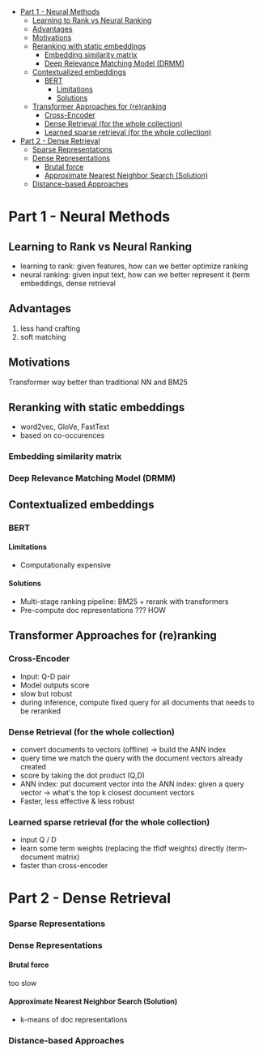 - [Part 1 - Neural Methods](#part-1---neural-methods)
  - [Learning to Rank vs Neural Ranking](#learning-to-rank-vs-neural-ranking)
  - [Advantages](#advantages)
  - [Motivations](#motivations)
  - [Reranking with static embeddings](#reranking-with-static-embeddings)
    - [Embedding similarity matrix](#embedding-similarity-matrix)
    - [Deep Relevance Matching Model (DRMM)](#deep-relevance-matching-model-drmm)
  - [Contextualized embeddings](#contextualized-embeddings)
    - [BERT](#bert)
      - [Limitations](#limitations)
      - [Solutions](#solutions)
  - [Transformer Approaches for (re)ranking](#transformer-approaches-for-reranking)
    - [Cross-Encoder](#cross-encoder)
    - [Dense Retrieval (for the whole collection)](#dense-retrieval-for-the-whole-collection)
    - [Learned sparse retrieval (for the whole collection)](#learned-sparse-retrieval-for-the-whole-collection)
- [Part 2 - Dense Retrieval](#part-2---dense-retrieval)
    - [Sparse Representations](#sparse-representations)
    - [Dense Representations](#dense-representations)
      - [Brutal force](#brutal-force)
      - [Approximate Nearest Neighbor Search (Solution)](#approximate-nearest-neighbor-search-solution)
    - [Distance-based Approaches](#distance-based-approaches)


# Part 1 - Neural Methods
## Learning to Rank vs Neural Ranking
- learning to rank: given features, how can we better optimize ranking
- neural ranking: given input text, how can we better represent it (term embeddings, dense retrieval

## Advantages
1. less hand crafting
2. soft matching

## Motivations
Transformer way better than traditional NN and BM25

## Reranking with static embeddings
- word2vec, GloVe, FastText 
- based on co-occurences

### Embedding similarity matrix

### Deep Relevance Matching Model (DRMM)

## Contextualized embeddings

### BERT
#### Limitations
- Computationally expensive

#### Solutions
- Multi-stage ranking pipeline: BM25 + rerank with transformers
- Pre-compute doc representations ??? HOW


## Transformer Approaches for (re)ranking
### Cross-Encoder
- Input: Q-D pair
- Model outputs score
- slow but robust
- during inference, compute fixed query for all documents that needs to be reranked

### Dense Retrieval (for the whole collection)
- convert documents to vectors (offline) -> build the ANN index
- query time we match the query with the document vectors already created
- score by taking the dot product (Q,D)
- ANN index: put document vector into the ANN index: given a query vector -> what's the top k closest document vectors
- Faster, less effective & less robust

### Learned sparse retrieval (for the whole collection)
- input Q / D
- learn some term weights (replacing the tfidf weights) directly (term-document matrix)
- faster than cross-encoder



# Part 2 - Dense Retrieval


### Sparse Representations

### Dense Representations
#### Brutal force 
too slow
#### Approximate Nearest Neighbor Search (Solution)
- k-means of doc representations


### Distance-based Approaches 